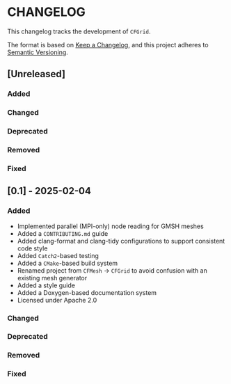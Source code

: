 # CHANGELOG

This changelog tracks the development of `CFGrid`.

The format is based on [Keep a Changelog](https://keepachangelog.com/en/1.1.0/),
and this project adheres to [Semantic Versioning](https://semver.org/spec/v2.0.0.html).

## [Unreleased]

### Added
### Changed
### Deprecated
### Removed
### Fixed

## [0.1] - 2025-02-04

### Added

- Implemented parallel (MPI-only) node reading for GMSH meshes
- Added a `CONTRIBUTING.md` guide
- Added clang-format and clang-tidy configurations to support consistent code style
- Added `Catch2`-based testing
- Added a `CMake`-based build system
- Renamed project from `CFMesh` -> `CFGrid` to avoid confusion with an existing mesh generator
- Added a style guide
- Added a Doxygen-based documentation system
- Licensed under Apache 2.0

### Changed
### Deprecated
### Removed
### Fixed

